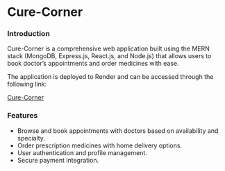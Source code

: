 # Cure-Corner
<h3>Introduction</h3>
<div>
<p>Cure-Corner is a comprehensive web application built using the MERN stack (MongoDB, Express.js, React.js, and Node.js) that allows users to book doctor’s appointments and order medicines with ease.</p>
  <p>The application is deployed to Render and can be accessed through the following link:</p>
  <a href="diptimedical.com">Cure-Corner</a>
</div>
<h3>Features </h3>
<div>
  <ul>
    <li>Browse and book appointments with doctors based on availability and specialty.</li>
    <li>Order prescription medicines with home delivery options.</li>
    <li>User authentication and profile management.</li>
    <li>Secure payment integration.</li>
  </ul>
</div>
